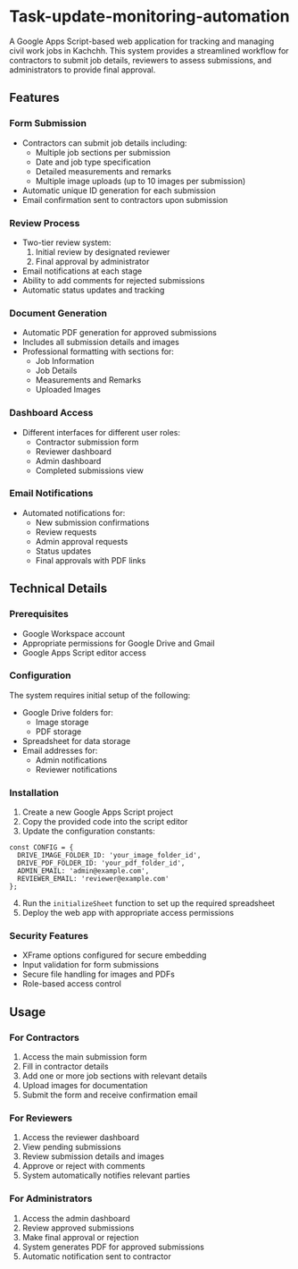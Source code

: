 # Task-update-monitoring-automation


A Google Apps Script-based web application for tracking and managing civil work jobs in Kachchh. This system provides a streamlined workflow for contractors to submit job details, reviewers to assess submissions, and administrators to provide final approval.

## Features

### Form Submission
- Contractors can submit job details including:
  - Multiple job sections per submission
  - Date and job type specification
  - Detailed measurements and remarks
  - Multiple image uploads (up to 10 images per submission)
- Automatic unique ID generation for each submission
- Email confirmation sent to contractors upon submission

### Review Process
- Two-tier review system:
  1. Initial review by designated reviewer
  2. Final approval by administrator
- Email notifications at each stage
- Ability to add comments for rejected submissions
- Automatic status updates and tracking

### Document Generation
- Automatic PDF generation for approved submissions
- Includes all submission details and images
- Professional formatting with sections for:
  - Job Information
  - Job Details
  - Measurements and Remarks
  - Uploaded Images

### Dashboard Access
- Different interfaces for different user roles:
  - Contractor submission form
  - Reviewer dashboard
  - Admin dashboard
  - Completed submissions view

### Email Notifications
- Automated notifications for:
  - New submission confirmations
  - Review requests
  - Admin approval requests
  - Status updates
  - Final approvals with PDF links

## Technical Details

### Prerequisites
- Google Workspace account
- Appropriate permissions for Google Drive and Gmail
- Google Apps Script editor access

### Configuration
The system requires initial setup of the following:
- Google Drive folders for:
  - Image storage
  - PDF storage
- Spreadsheet for data storage
- Email addresses for:
  - Admin notifications
  - Reviewer notifications

### Installation

1. Create a new Google Apps Script project
2. Copy the provided code into the script editor
3. Update the configuration constants:
```
const CONFIG = {
  DRIVE_IMAGE_FOLDER_ID: 'your_image_folder_id',
  DRIVE_PDF_FOLDER_ID: 'your_pdf_folder_id',
  ADMIN_EMAIL: 'admin@example.com',
  REVIEWER_EMAIL: 'reviewer@example.com'
};
```
4. Run the `initializeSheet` function to set up the required spreadsheet
5. Deploy the web app with appropriate access permissions

### Security Features
- XFrame options configured for secure embedding
- Input validation for form submissions
- Secure file handling for images and PDFs
- Role-based access control

## Usage

### For Contractors
1. Access the main submission form
2. Fill in contractor details
3. Add one or more job sections with relevant details
4. Upload images for documentation
5. Submit the form and receive confirmation email

### For Reviewers
1. Access the reviewer dashboard
2. View pending submissions
3. Review submission details and images
4. Approve or reject with comments
5. System automatically notifies relevant parties

### For Administrators
1. Access the admin dashboard
2. Review approved submissions
3. Make final approval or rejection
4. System generates PDF for approved submissions
5. Automatic notification sent to contractor
